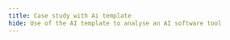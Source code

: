 ```yaml
---
title: Case study with Ai template
hide: Use of the AI template to analyse an AI software tool
---
```

